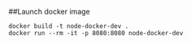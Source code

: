 ##Launch docker image
```
docker build -t node-docker-dev .
docker run --rm -it -p 8080:8080 node-docker-dev
```


